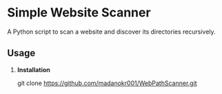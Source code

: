 # Simple Website Scanner

A Python script to scan a website and discover its directories recursively.

## Usage

1. **Installation**

   git clone https://github.com/madanokr001/WebPathScanner.git
   

